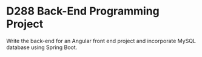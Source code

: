 # D288 Back-End Programming Project

Write the back-end for an Angular front end project and incorporate MySQL database using Spring Boot.